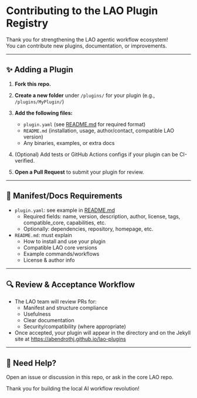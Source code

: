 # Contributing to the LAO Plugin Registry

Thank you for strengthening the LAO agentic workflow ecosystem!  
You can contribute new plugins, documentation, or improvements.

---

## ✨ Adding a Plugin

1. **Fork this repo.**
2. **Create a new folder** under `/plugins/` for your plugin (e.g., `/plugins/MyPlugin/`)
3. **Add the following files:**
    - `plugin.yaml` (see [README.md](../README.md) for required format)
    - `README.md` (installation, usage, author/contact, compatible LAO version)
    - Any binaries, examples, or extra docs

4. (Optional) Add tests or GitHub Actions configs if your plugin can be CI-verified.

5. **Open a Pull Request** to submit your plugin for review.

---

## 📝 Manifest/Docs Requirements

- `plugin.yaml`: see example in [README.md](../README.md)
    - Required fields: name, version, description, author, license, tags, compatible_core, capabilities, etc.
    - Optionally: dependencies, repository, homepage, etc.
- `README.md`: must explain
    - How to install and use your plugin
    - Compatible LAO core versions
    - Example commands/workflows
    - License & author info

---

## 🔍 Review & Acceptance Workflow

- The LAO team will review PRs for:
    - Manifest and structure compliance
    - Usefulness
    - Clear documentation
    - Security/compatibility (where appropriate)
- Once accepted, your plugin will appear in the directory and on the Jekyll site at https://abendrothj.github.io/lao-plugins

---

## 👐 Need Help?

Open an issue or discussion in this repo, or ask in the core LAO repo.

Thank you for building the local AI workflow revolution!